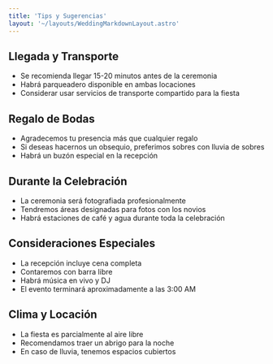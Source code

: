 ```yaml
---
title: 'Tips y Sugerencias'
layout: '~/layouts/WeddingMarkdownLayout.astro'
---
```


## Llegada y Transporte
- Se recomienda llegar 15-20 minutos antes de la ceremonia
- Habrá parqueadero disponible en ambas locaciones
- Considerar usar servicios de transporte compartido para la fiesta

## Regalo de Bodas
- Agradecemos tu presencia más que cualquier regalo
- Si deseas hacernos un obsequio, preferimos sobres con lluvia de sobres
- Habrá un buzón especial en la recepción

## Durante la Celebración
- La ceremonia será fotografiada profesionalmente
- Tendremos áreas designadas para fotos con los novios
- Habrá estaciones de café y agua durante toda la celebración

## Consideraciones Especiales
- La recepción incluye cena completa
- Contaremos con barra libre
- Habrá música en vivo y DJ
- El evento terminará aproximadamente a las 3:00 AM

## Clima y Locación
- La fiesta es parcialmente al aire libre
- Recomendamos traer un abrigo para la noche
- En caso de lluvia, tenemos espacios cubiertos
